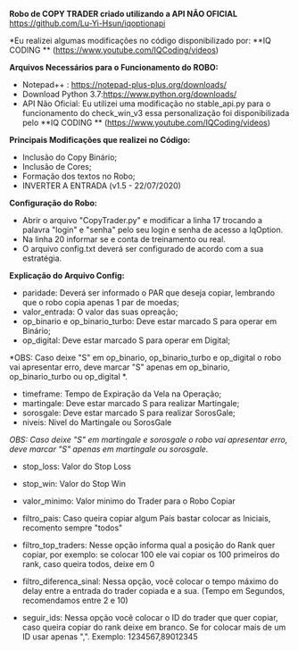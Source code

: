 
**Robo de COPY TRADER criado utilizando a API NÃO OFICIAL** https://github.com/Lu-Yi-Hsun/iqoptionapi

*Eu realizei algumas modificações no código disponibilizado por: **IQ CODING **  (https://www.youtube.com/IQCoding/videos)

**Arquivos Necessários para o Funcionamento do ROBO:**
- Notepad++ : https://notepad-plus-plus.org/downloads/
- Download Python 3.7:https://www.python.org/downloads/
- API Não Oficial: Eu utilizei uma modificação no stable_api.py para o funcionamento do check_win_v3 essa personalização foi disponibilizada pelo **IQ CODING **  (https://www.youtube.com/IQCoding/videos)

**Principais Modificações que realizei no Código:**
- Inclusão do Copy Binário;
- Inclusão de Cores;
- Formação dos textos no Robo;
- INVERTER A ENTRADA (v1.5 - 22/07/2020)

**Configuração do Robo:**
- Abrir o arquivo "CopyTrader.py" e modificar a linha 17 trocando a palavra "login" e "senha" pelo seu login e senha de acesso a IqOption.
- Na linha 20 informar se e conta de treinamento ou real.
- O arquivo config.txt deverá ser configurado de acordo com a sua estratégia. 

**Explicação do Arquivo Config:**
- paridade: Deverá ser informado o PAR que deseja copiar, lembrando que o robo copia apenas 1 par de moedas;
- valor_entrada: O valor das suas opreação;
- op_binario e op_binario_turbo: Deve estar marcado S para operar em Binário;
- op_digital: Deve estar marcado S para operar em Digital;

*OBS: Caso deixe "S" em op_binario, op_binario_turbo e op_digital o robo vai apresentar erro, deve marcar "S" apenas em op_binario, op_binario_turbo ou op_digital *.

- timeframe: Tempo de Expiração da Vela na Operação;
- martingale: Deve estar marcado S para realizar Martingale;
- sorosgale: Deve estar marcado S para realizar SorosGale;
- niveis: Nivel do Martingale ou SorosGale

*OBS: Caso deixe "S" em martingale e sorosgale o robo vai apresentar erro, deve marcar "S" apenas em martingale ou sorosgale*.

- stop_loss: Valor do Stop Loss
- stop_win: Valor do Stop Win

- valor_minimo: Valor minimo do Trader para o Robo Copiar
- filtro_pais: Caso queira copiar algum País bastar colocar as Iniciais, recomento sempre "todos"
- filtro_top_traders: Nesse opção informa qual a posição do Rank quer copiar, por exemplo: se colocar 100 ele vai copiar os 100 primeiros do rank, caso queira todos, deixe em 0
- filtro_diferenca_sinal: Nessa opção, você colocar o tempo máximo do delay entre a entrada do trader copiada e a sua. (Tempo em Segundos, recomendamos entre 2 e 10)
- seguir_ids: Nessa opção você colocar o ID do trader que quer copiar, caso queira copiar do rank deixe em branco. Se for colocar mais de um ID usar apenas ",". Exemplo: 1234567,89012345

